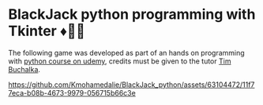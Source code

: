 # BlackJack python programming with Tkinter ♦️🎲🎰
The following game was developed as part of an hands on programming with [python course on udemy](https://www.udemy.com/course/python-the-complete-python-developer-course/?couponCode=TGB_FEB_2024), credits must be given to the tutor [Tim Buchalka](https://www.timbuchalka.com/).



https://github.com/Kmohamedalie/BlackJack_python/assets/63104472/11f77eca-b08b-4673-9979-056715b66c3e

